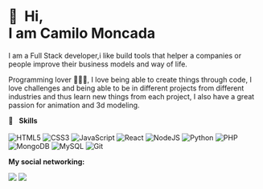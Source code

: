 🚀 &nbsp;Hi, <br/> I am Camilo Moncada
======
I am a Full Stack developer,i like build tools that helper a companies or people improve their business models and way of life.

Programming lover 👨🏻‍💻, I love being able to create things through code, I love challenges and being able to be in different projects from different industries and thus learn new things from each project, I also have a great passion for animation and 3d modeling.

  <summary>🏅&nbsp;&nbsp;&nbsp;<b>Skills</b></summary>
  </br>
    <img src="https://img.shields.io/badge/html5-%23e34f26.svg?&style=for-the-badge&logo=html5&logoColor=white" alt="HTML5"/>
	<img src="https://img.shields.io/badge/css3-%233573b5.svg?&style=for-the-badge&logo=css3&logoColor=white" alt="CSS3"/>
	<img src="https://img.shields.io/badge/javascript%20-%23323330.svg?&style=for-the-badge&logo=javascript&logoColor=%23f7de1e" alt="JavaScript"/>
	<img src="https://img.shields.io/badge/react-%2300c4e6.svg?&style=for-the-badge&logo=react&logoColor=white" alt="React"/>
	<img src="https://img.shields.io/badge/node%2Ejs-%2362af43.svg?&style=for-the-badge&logo=node.js&logoColor=white" alt="NodeJS"/>
	<img src="https://img.shields.io/badge/python-%233a75a5.svg?&style=for-the-badge&logo=python&logoColor=white" alt="Python"/>
	<img src="https://img.shields.io/badge/php-%233353b5.svg?&style=for-the-badge&logo=php&logoColor=white" alt="PHP"/>
	<img src="https://img.shields.io/badge/mongodb-%2368a14a.svg?&style=for-the-badge&logo=mongodb&logoColor=white" alt="MongoDB"/>
	<img src="http://img.shields.io/badge/mysql-7353b5.svg?&style=for-the-badge&logo=mysql&logoColor=white" alt="MySQL"/>
	<img src="https://img.shields.io/badge/git-%23fc6d26.svg?&style=for-the-badge&logo=git&logoColor=white" alt="Git"/>

**My social networking:**

[<img src="https://img.shields.io/badge/twitter-%231DA1F2.svg?&style=for-the-badge&logo=twitter&logoColor=white"/>](https://twitter.com/camilo_mon1992/)
[<img src="https://img.shields.io/badge/linkedin-%230077B5.svg?&style=for-the-badge&logo=linkedin&logoColor=white"/>](https://www.linkedin.com/in/camilomoncada92/)

